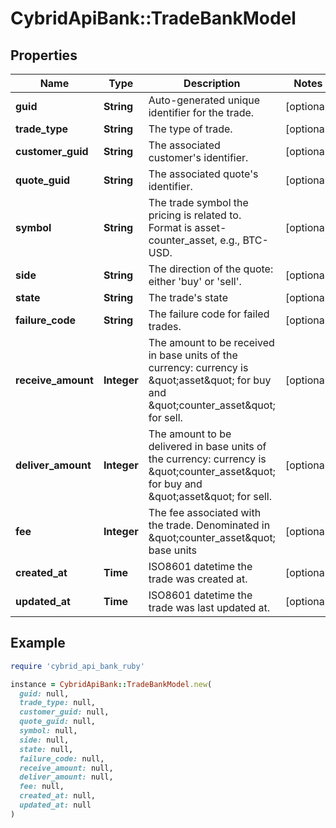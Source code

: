 # CybridApiBank::TradeBankModel

## Properties

| Name | Type | Description | Notes |
| ---- | ---- | ----------- | ----- |
| **guid** | **String** | Auto-generated unique identifier for the trade. | [optional] |
| **trade_type** | **String** | The type of trade. | [optional] |
| **customer_guid** | **String** | The associated customer&#39;s identifier. | [optional] |
| **quote_guid** | **String** | The associated quote&#39;s identifier. | [optional] |
| **symbol** | **String** | The trade symbol the pricing is related to. Format is asset-counter_asset, e.g., BTC-USD. | [optional] |
| **side** | **String** | The direction of the quote: either &#39;buy&#39; or &#39;sell&#39;. | [optional] |
| **state** | **String** | The trade&#39;s state | [optional] |
| **failure_code** | **String** | The failure code for failed trades. | [optional] |
| **receive_amount** | **Integer** | The amount to be received in base units of the currency: currency is \&quot;asset\&quot; for buy and \&quot;counter_asset\&quot; for sell. | [optional] |
| **deliver_amount** | **Integer** | The amount to be delivered in base units of the currency: currency is \&quot;counter_asset\&quot; for buy and \&quot;asset\&quot; for sell. | [optional] |
| **fee** | **Integer** | The fee associated with the trade. Denominated in \&quot;counter_asset\&quot; base units | [optional] |
| **created_at** | **Time** | ISO8601 datetime the trade was created at. | [optional] |
| **updated_at** | **Time** | ISO8601 datetime the trade was last updated at. | [optional] |

## Example

```ruby
require 'cybrid_api_bank_ruby'

instance = CybridApiBank::TradeBankModel.new(
  guid: null,
  trade_type: null,
  customer_guid: null,
  quote_guid: null,
  symbol: null,
  side: null,
  state: null,
  failure_code: null,
  receive_amount: null,
  deliver_amount: null,
  fee: null,
  created_at: null,
  updated_at: null
)
```

